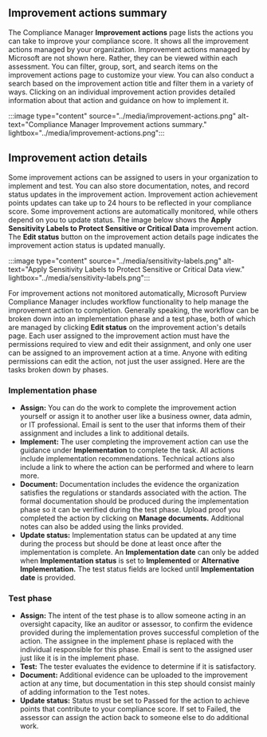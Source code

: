## Improvement actions summary

The Compliance Manager **Improvement actions** page lists the actions you can take to improve your compliance score. It shows all the improvement actions managed by your organization. Improvement actions managed by Microsoft are not shown here. Rather, they can be viewed within each assessment. You can filter, group, sort, and search items on the improvement actions page to customize your view. You can also conduct a search based on the improvement action title and filter them in a variety of ways. Clicking on an individual improvement action provides detailed information about that action and guidance on how to implement it.

  :::image type="content" source="../media/improvement-actions.png" alt-text="Compliance Manager Improvement actions summary." lightbox="../media/improvement-actions.png":::

## Improvement action details

Some improvement actions can be assigned to users in your organization to implement and test. You can also store documentation, notes, and record status updates in the improvement action. Improvement action achievement points updates can take up to 24 hours to be reflected in your compliance score. Some improvement actions are automatically monitored, while others depend on you to update status. The image below shows the **Apply Sensitivity Labels to Protect Sensitive or Critical Data** improvement action. The **Edit status** button on the improvement action details page indicates the improvement action status is updated manually.

  :::image type="content" source="../media/sensitivity-labels.png" alt-text="Apply Sensitivity Labels to Protect Sensitive or Critical Data view." lightbox="../media/sensitivity-labels.png":::

For improvement actions not monitored automatically, Microsoft Purview Compliance Manager includes workflow functionality to help manage the improvement action to completion. Generally speaking, the workflow can be broken down into an implementation phase and a test phase, both of which are managed by clicking **Edit status** on the improvement action's details page. Each user assigned to the improvement action must have the permissions required to view and edit their assignment, and only one user can be assigned to an improvement action at a time. Anyone with editing permissions can edit the action, not just the user assigned. Here are the tasks broken down by phases.

### Implementation phase

- **Assign:** You can do the work to complete the improvement action yourself or assign it to another user like a business owner, data admin, or IT professional. Email is sent to the user that informs them of their assignment and includes a link to additional details.
- **Implement:** The user completing the improvement action can use the guidance under **Implementation** to complete the task. All actions include implementation recommendations. Technical actions also include a link to where the action can be performed and where to learn more.
- **Document:** Documentation includes the evidence the organization satisfies the regulations or standards associated with the action. The formal documentation should be produced during the implementation phase so it can be verified during the test phase. Upload proof you completed the action by clicking on **Manage documents.** Additional notes can also be added using the links provided.
- **Update status:** Implementation status can be updated at any time during the process but should be done at least once after the implementation is complete. An **Implementation date** can only be added when **Implementation status** is set to **Implemented** or **Alternative Implementation.** The test status fields are locked until **Implementation date** is provided.

### Test phase

- **Assign:** The intent of the test phase is to allow someone acting in an oversight capacity, like an auditor or assessor, to confirm the evidence provided during the implementation proves successful completion of the action. The assignee in the implement phase is replaced with the individual responsible for this phase. Email is sent to the assigned user just like it is in the implement phase.
- **Test:** The tester evaluates the evidence to determine if it is satisfactory.
- **Document:** Additional evidence can be uploaded to the improvement action at any time, but documentation in this step should consist mainly of adding information to the Test notes.
- **Update status:** Status must be set to Passed for the action to achieve points that contribute to your compliance score. If set to Failed, the assessor can assign the action back to someone else to do additional work.
